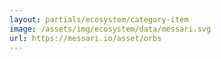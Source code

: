 ```yaml
---
layout: partials/ecosystem/category-item
image: /assets/img/ecosystem/data/messari.svg
url: https://messari.io/asset/orbs
---
```


